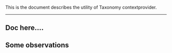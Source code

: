 This is the document describes the utility of Taxonomy
contextprovider.

--------------------
Doc here....
-------------------
Some observations
-------

